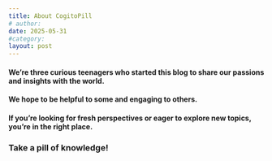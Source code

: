 ```yaml
---
title: About CogitoPill
# author: 
date: 2025-05-31
#category: 
layout: post
---
```


#### We’re three curious teenagers who started this blog to share our passions and insights with the world. 
#### We hope to be helpful to some and engaging to others. 
#### If you’re looking for fresh perspectives or eager to explore new topics, you’re in the right place. 
### **Take a pill of knowledge!**

